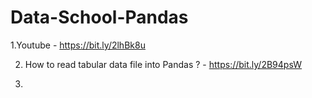 # Data-School-Pandas
1.Youtube - https://bit.ly/2lhBk8u

2. How to read tabular data file into Pandas ? - https://bit.ly/2B94psW

3. 
